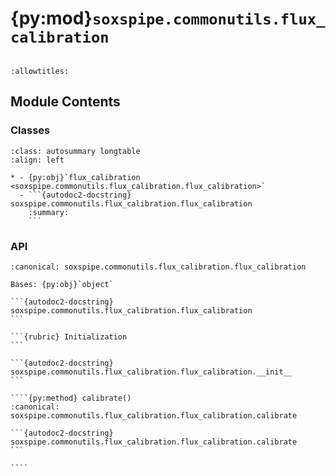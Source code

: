 # {py:mod}`soxspipe.commonutils.flux_calibration`

```{py:module} soxspipe.commonutils.flux_calibration
```

```{autodoc2-docstring} soxspipe.commonutils.flux_calibration
:allowtitles:
```

## Module Contents

### Classes

````{list-table}
:class: autosummary longtable
:align: left

* - {py:obj}`flux_calibration <soxspipe.commonutils.flux_calibration.flux_calibration>`
  - ```{autodoc2-docstring} soxspipe.commonutils.flux_calibration.flux_calibration
    :summary:
    ```
````

### API

`````{py:class} flux_calibration(log, responseFunction, extractedSpectrum, settings=False)
:canonical: soxspipe.commonutils.flux_calibration.flux_calibration

Bases: {py:obj}`object`

```{autodoc2-docstring} soxspipe.commonutils.flux_calibration.flux_calibration
```

```{rubric} Initialization
```

```{autodoc2-docstring} soxspipe.commonutils.flux_calibration.flux_calibration.__init__
```

````{py:method} calibrate()
:canonical: soxspipe.commonutils.flux_calibration.flux_calibration.calibrate

```{autodoc2-docstring} soxspipe.commonutils.flux_calibration.flux_calibration.calibrate
```

````

`````
